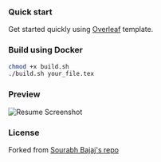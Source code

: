 ### Quick start

Get started quickly using [Overleaf](https://www.overleaf.com/latex/templates/software-engineer-resume/gqxmqsvsbdjf) template.

### Build using Docker

```sh
chmod +x build.sh
./build.sh your_file.tex
```

### Preview

![Resume Screenshot](/resume_preview.png)

### License

Forked from [Sourabh Bajaj's repo](https://github.com/sb2nov/resume)
